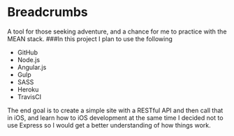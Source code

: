# Breadcrumbs
A tool for those seeking adventure, and a chance for me to practice with the MEAN stack.
###In this project I plan to use the following
* GitHub
* Node.js
* Angular.js
* Gulp
* SASS
* Heroku
* TravisCI

The end goal is to create a simple site with a RESTful API and then call that in iOS, and learn how to iOS development at the same time
I decided not to use Express so I would get a better understanding of how things work.

